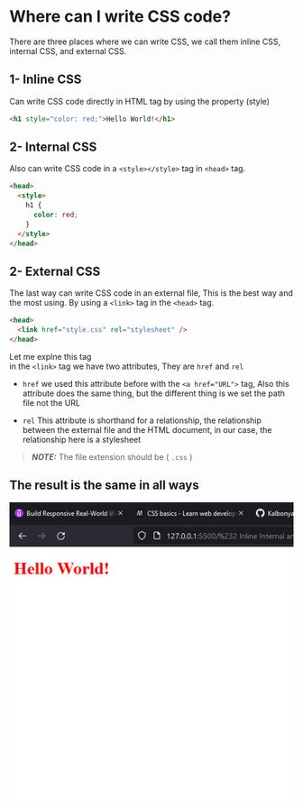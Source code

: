 # Where can I write CSS code?

There are three places where we can write CSS, we call them inline CSS, internal CSS, and external CSS.

## 1- Inline CSS

Can write CSS code directly in HTML tag by using the property (style)

```html
<h1 style="color: red;">Hello World!</h1>
```

## 2- Internal CSS

Also can write CSS code in a `<style></style>` tag in `<head>` tag.

```html
<head>
  <style>
    h1 {
      color: red;
    }
  </style>
</head>
```

## 2- External CSS

The last way can write CSS code in an external file, This is the best way and the most using.
By using a `<link>` tag in the `<head>` tag.

```html
<head>
  <link href="style.css" rel="stylesheet" />
</head>
```

Let me explne this tag\
in the `<link>` tag we have two attributes, They are `href` and `rel`

- `href` we used this attribute before with the `<a href="URL">` tag, Also this attribute does the same thing, but the different thing is we set the path file not the URL

- `rel` This attribute is shorthand for a relationship, the relationship between the external file and the HTML document, in our case, the relationship here is a stylesheet

> **_NOTE:_** The file extension should be ( `.css` )

## The result is the same in all ways

![The result](images/result.png)
